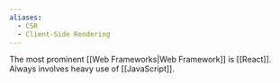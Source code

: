 ```yaml
---
aliases:
  - CSR
  - Client-Side Rendering
---
```

The most prominent [[Web Frameworks|Web Framework]] is [[React]].  Always involves heavy use of [[JavaScript]].  

